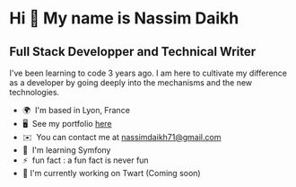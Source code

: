 Hi 👋 My name is Nassim Daikh
=============================

Full Stack Developper and Technical Writer
------------------------------------------

I've been learning to code 3 years ago. I am here to cultivate my difference as a developer by going deeply into the mechanisms and the new technologies.

*   🌍  I'm based in Lyon, France
*   🖥️  See my portfolio [here](https://nhasbeen.hashnode.dev)
*   ✉️  You can contact me at [nassimdaikh71@gmail.com](mailto:nassimdaikh71@gmail.com)
*   🧠  I'm learning Symfony
*   ⚡  fun fact : a fun fact is never fun
*   🚀  I'm currently working on Twart (Coming soon)
